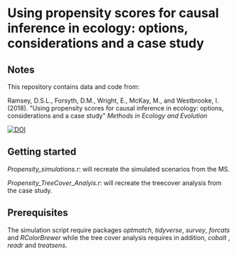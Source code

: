Using propensity scores for causal inference in ecology: options, considerations and a case study
================

Notes
-----

This repository contains data and code from:

Ramsey, D.S.L., Forsyth, D.M., Wright, E., McKay, M., and Westbrooke, I. (2018). "Using propensity scores for causal inference in ecology: options, considerations and a case study" *Methods in Ecology and Evolution*

[![DOI](https://zenodo.org/badge/DOI/10.5281/zenodo.1403922.svg)](https://doi.org/10.5281/zenodo.1403922)

Getting started
---------------

*Propensity\_simulations.r*: will recreate the simulated scenarios from the MS.

*Propensity\_TreeCover\_Analyis.r*: will recreate the treecover analysis from the case study.

Prerequisites
-------------

The simulation script require packages *optmatch*, *tidyverse*, *survey*, *forcats* and *RColorBrewer* while the tree cover analysis requires in addition, *cobalt* , *readr* and *treatsens*.
